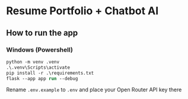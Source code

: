 # Resume Portfolio + Chatbot AI

## How to run the app

### Windows (Powershell)
```ps
python -m venv .venv
.\.venv\Scripts\activate
pip install -r .\requirements.txt
flask --app app run --debug
```

Rename `.env.example` to `.env` and place your Open Router API key there